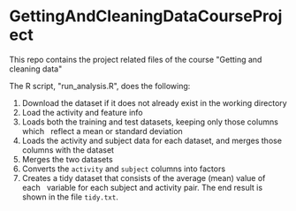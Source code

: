 # GettingAndCleaningDataCourseProject
This repo contains the project related files of the course "Getting and cleaning data"

The R script, "run_analysis.R", does the following:
1. Download the dataset if it does not already exist in the working directory
2. Load the activity and feature info
3. Loads both the training and test datasets, keeping only those columns which   reflect a mean or standard deviation
4. Loads the activity and subject data for each dataset, and merges those   columns with the dataset
5. Merges the two datasets
6. Converts the `activity` and `subject` columns into factors
7. Creates a tidy dataset that consists of the average (mean) value of each   variable for each subject and activity pair.
The end result is shown in the file `tidy.txt`.

